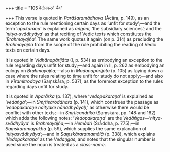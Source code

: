 +++
title = "105 वेदोपकरणे चैव"

+++
This verse is quoted in *Parāśaramādhava* (Ācāra, p. 149), as an
exception to the rule mentioning certain days as ‘unfit for study’;—and
the term ‘*upakaraṇa*’ is explained as *aṅgāni*, ‘the subsidiary
sciences’; and the ‘*nitya-svādhyāya*’ as that reciting of Vedic texts
which constitutes the ‘*Brahmayajña*’. The same work quotes it again (on
p. 314) as precluding the *Brahmayajña* from the scope of the rule
prohibiting the reading of Vedic texts on certain days.

It is quoted in *Vidhānapārijāta* (I, p. 534) as embodying an exception
to the rule regarding days unfit for study;—and again in II, p. 262 as
embodying an eulogy on *Brahmayajña*;—also in *Madanapārijāta* (p. 105)
as laying down a case where the rules relating to time unfit for study
do not apply;—and also in *Vīramitrodaya* (Saṃskāra, p. 537), as the
foremost exception to the rules regarding days unfit for study.

It is quoted in *Aparārka* (p. 137), where ‘*vedopakaraṇa*’ is explained
as ‘*vedāṅga*’;—in *Smṛtisāroddhāra* (p. 141), which construes the
passage as ‘*vedopakaraṇe naityake nānadhyāyaḥ*,’ as otherwise there
would be conflict with other texts;—in *Smṛticandrikā* (Saṃskāra, pp.
148 and 162) which adds the following notes: ‘*Vedopakaraṇa*’ are the
*Vedāṅgas*—‘*nitya-svādhyāya*’ is *Brahmayajña*;—in *Hemādri* (Śrāddha,
p. 775);—in *Saṃskāramayūkha* (p. 59), which supplies the same
explanation of ‘*nityasvādhyāya*’;—and in *Saṃskāraratnamālā* (p. 338),
which explains ‘*Vedopakaraṇa*’ as the *Vedaṇgas*, and notes that the
singular number is used since the noun is treated as a *class-name*.


